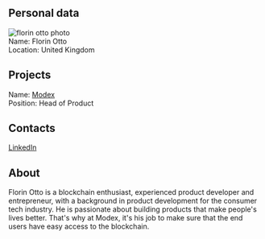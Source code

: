 ## Personal data
![florin otto photo](photo/florin_otto.png)  
Name:   Florin Otto  
Location: United Kingdom  
## Projects 
Name: [Modex](../projects/modex.md)  
Position: Head of Product   
## Contacts
[LinkedIn](https://www.linkedin.com/in/florinotto/)      
## About
Florin Otto is a blockchain enthusiast, experienced product developer and entrepreneur, with a background in product development for the consumer tech industry. He is passionate about building products that make people's lives better. That's why at Modex, it's his job to make sure that the end users have easy access to the blockchain.
